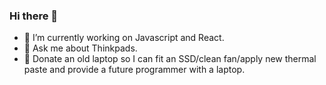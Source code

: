 ### Hi there 👋

- 🔭 I’m currently working on Javascript and React.
- 💬 Ask me about Thinkpads.
- 🌱 Donate an old laptop so I can fit an SSD/clean fan/apply new thermal paste and provide a future programmer with a laptop.




